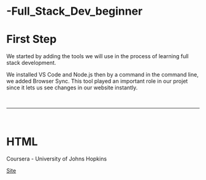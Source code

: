# -Full_Stack_Dev_beginner

<h1>First Step</h1>
<p>We started by adding the tools we will use in the process of learning full stack development.</p>
<p>We installed VS Code and Node.js then by a command in the command line, we added Browser Sync. This tool played an important role in our projet since it lets us see changes in our website instantly.</p>
<br>
<hr>
<br>
<h1>HTML</h1>
<p>Coursera - University of Johns Hopkins</p>

<a href="https://mohammed-boutahar.github.io/Full-Stack-Dev/site/" target="_blank"> Site </a>
